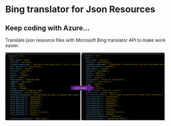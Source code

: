 # Bing translator for Json Resources

## Keep coding with Azure...
Translate json resource files with Microsoft Bing translator API to make work easier.

[//]: # (Tags: meta name="google-site-verification" content="FdqFTjXOfR5wNXa5SdWI1xyQMRnCM90Po5eP6X51O28")  

![Sample translation from English >> Spanish](https://github.com/JeePeeTee/ResourceTranslator/blob/master/Images/Resource%20Tranlator.png)
